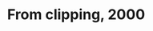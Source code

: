 ---
title: From clipping, 2000
tag: from-clipping-2000
permalink: "/category/from-clipping-2000"
---